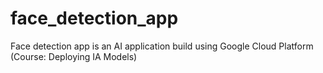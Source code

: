 # face_detection_app
Face detection app is an AI application build using Google Cloud Platform (Course: Deploying IA Models)
